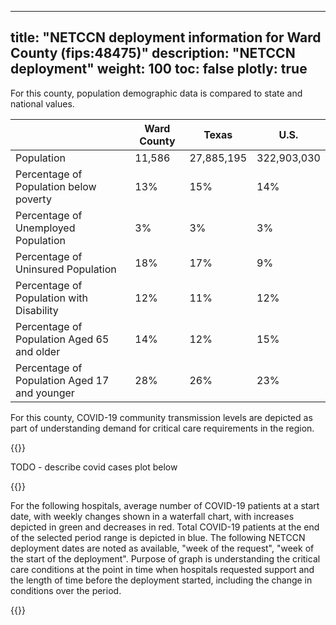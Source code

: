 
---
title: "NETCCN deployment information for Ward County (fips:48475)"
description: "NETCCN deployment"
weight: 100
toc: false
plotly: true
---

For this county, population demographic data is compared to state and national values.

| | Ward County | Texas | U.S. |
| ----------- | ----------- | ----------- | -------- |
| Population | 11,586 | 27,885,195 | 322,903,030 |
| Percentage of Population below poverty | 13% | 15% | 14% |
| Percentage of Unemployed Population | 3% | 3% | 3% |
| Percentage of Uninsured Population | 18% | 17% | 9% |
| Percentage of Population with Disability | 12% | 11% | 12% |
| Percentage of Population Aged 65 and older | 14% | 12% | 15% |
| Percentage of Population Aged 17 and younger | 28% | 26% | 23% |

  

For this county, COVID-19 community transmission levels are depicted as part of understanding demand for critical care requirements in the region.

{{<plotly json="netccn/48475/covid_transmission.plotly.json" height="400px">}}


TODO - describe covid cases plot below

  {{<plotly json="netccn/48475/covid_cases.plotly.json" height="400px">}}


For the following hospitals, average number of COVID-19 patients at a start date, with weekly changes shown in a waterfall chart, with increases depicted in green and decreases in red.  Total COVID-19 patients at the end of the selected period range is depicted in blue.  The following NETCCN deployment dates are noted as available, "week of the request", "week of the start of the deployment".  Purpose of graph is understanding the critical care conditions at the point in time when hospitals requested support and the length of time before the deployment started, including the change in conditions over the period.

{{<plotly json="netccn/48475/hospital.451373.plotly.json" height="400px">}}
